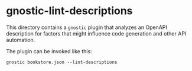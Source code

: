 # gnostic-lint-descriptions

This directory contains a `gnostic` plugin that analyzes an OpenAPI description
for factors that might influence code generation and other API automation.

The plugin can be invoked like this:

    gnostic bookstore.json --lint-descriptions
